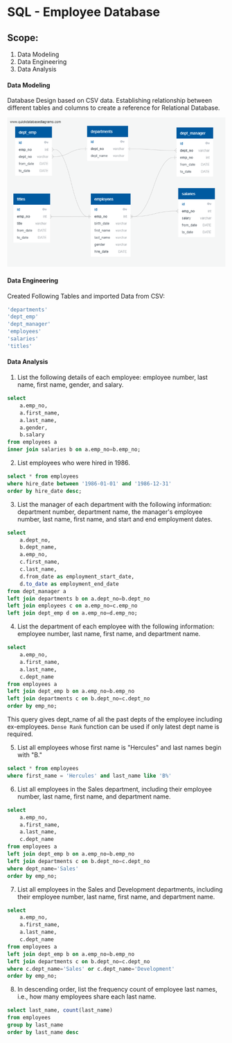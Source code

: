 # SQL - Employee Database

## Scope: 

1. Data Modeling
2. Data Engineering
3. Data Analysis


#### Data Modeling

Database Design based on CSV data. Establishing relationship between different tables and columns to create a reference for Relational Database.

![](EmployeeSQL/DBD-Employees.png)

#### Data Engineering

Created Following Tables and imported Data from CSV:

```sql
'departments'
'dept_emp'
'dept_manager'
'employees'
'salaries'
'titles'
```

#### Data Analysis


1. List the following details of each employee: employee number, last name, first name, gender, and salary.
```sql
select 
	a.emp_no, 
	a.first_name,
	a.last_name,
	a.gender,
	b.salary
from employees a
inner join salaries b on a.emp_no=b.emp_no;
```

2. List employees who were hired in 1986.
```sql
select * from employees
where hire_date between '1986-01-01' and '1986-12-31'
order by hire_date desc;
```

3. List the manager of each department with the following information: 
department number, department name, the manager's employee number, last name, first name, 
and start and end employment dates.
```sql
select 
	a.dept_no,
	b.dept_name,
	a.emp_no,
	c.first_name,
	c.last_name,
	d.from_date as employment_start_date,
	d.to_date as employment_end_date	
from dept_manager a
left join departments b on a.dept_no=b.dept_no
left join employees c on a.emp_no=c.emp_no
left join dept_emp d on a.emp_no=d.emp_no;
```

4. List the department of each employee with the following information: 
employee number, last name, first name, and department name.
```sql
select 
	a.emp_no,
	a.first_name,
	a.last_name,
	c.dept_name
from employees a 
left join dept_emp b on a.emp_no=b.emp_no
left join departments c on b.dept_no=c.dept_no
order by emp_no;
```
This query gives dept_name of all the past depts of the employee including ex-employees. 
`Dense Rank` function can be used if only latest dept name is required.


5. List all employees whose first name is "Hercules" and last names begin with "B."
```sql
select * from employees
where first_name = 'Hercules' and last_name like 'B%'
```

6. List all employees in the Sales department, including their employee number, last name, first name, and department name.
```sql
select 
	a.emp_no,
	a.first_name,
	a.last_name,
	c.dept_name
from employees a 
left join dept_emp b on a.emp_no=b.emp_no
left join departments c on b.dept_no=c.dept_no
where dept_name='Sales'
order by emp_no;
```

7. List all employees in the Sales and Development departments, including their 
employee number, last name, first name, and department name.
```sql
select 
	a.emp_no,
	a.first_name,
	a.last_name,
	c.dept_name
from employees a 
left join dept_emp b on a.emp_no=b.emp_no
left join departments c on b.dept_no=c.dept_no
where c.dept_name='Sales' or c.dept_name='Development'
order by emp_no;
```

8. In descending order, list the frequency count of employee last names, i.e., how many employees share each last name.
```sql
select last_name, count(last_name)
from employees
group by last_name
order by last_name desc
```
